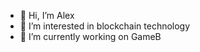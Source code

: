- 👋 Hi, I’m Alex
- 👀 I’m interested in blockchain technology
- 🌱 I’m currently working on GameB

<!---
hadzija42/hadzija42 is a ✨ special ✨ repository because its `README.md` (this file) appears on your GitHub profile.
You can click the Preview link to take a look at your changes.
--->
